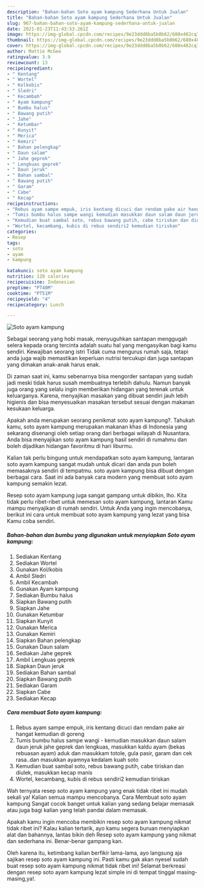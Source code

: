 ```yaml
---
description: "Bahan-bahan Soto ayam kampung Sederhana Untuk Jualan"
title: "Bahan-bahan Soto ayam kampung Sederhana Untuk Jualan"
slug: 967-bahan-bahan-soto-ayam-kampung-sederhana-untuk-jualan
date: 2021-01-23T11:43:53.261Z
image: https://img-global.cpcdn.com/recipes/9e23ddd8ba5b0b62/680x482cq70/soto-ayam-kampung-foto-resep-utama.jpg
thumbnail: https://img-global.cpcdn.com/recipes/9e23ddd8ba5b0b62/680x482cq70/soto-ayam-kampung-foto-resep-utama.jpg
cover: https://img-global.cpcdn.com/recipes/9e23ddd8ba5b0b62/680x482cq70/soto-ayam-kampung-foto-resep-utama.jpg
author: Mattie McGee
ratingvalue: 3.9
reviewcount: 13
recipeingredient:
- " Kentang"
- " Wortel"
- " Kolkobis"
- " Sledri"
- " Kecambah"
- " Ayam kampung"
- " Bumbu halus"
- " Bawang putih"
- " Jahe"
- " Ketumbar"
- " Kunyit"
- " Merica"
- " Kemiri"
- " Bahan pelengkap"
- " Daun salam"
- " Jahe geprek"
- " Lengkuas geprek"
- " Daun jeruk"
- " Bahan sambal"
- " Bawang putih"
- " Garam"
- " Cabe"
- " Kecap"
recipeinstructions:
- "Rebus ayam sampe empuk, iris kentang dicuci dan rendam pake air hangat kemudian di goreng"
- "Tumis bumbu halus sampe wangi kemudian masukkan daun salam daun jeruk jahe geprek dan lengkuas, masukkan kaldu ayam (bekas rebuasan ayam) aduk dan masukkam totole, gula pasir, garam dan cek rasa..dan masukkan ayamnya kedalam kuah soto"
- "Kemudian buat sambal soto, rebus bawang putih, cabe tiriskan dan diulek, masukkan kecap manis"
- "Wortel, kecambang, kubis di rebus sendiri2 kemudian tiriskan"
categories:
- Resep
tags:
- soto
- ayam
- kampung

katakunci: soto ayam kampung 
nutrition: 120 calories
recipecuisine: Indonesian
preptime: "PT40M"
cooktime: "PT51M"
recipeyield: "4"
recipecategory: Lunch

---
```



![Soto ayam kampung](https://img-global.cpcdn.com/recipes/9e23ddd8ba5b0b62/680x482cq70/soto-ayam-kampung-foto-resep-utama.jpg)

Sebagai seorang yang hobi masak, menyuguhkan santapan menggugah selera kepada orang tercinta adalah suatu hal yang mengasyikan bagi kamu sendiri. Kewajiban seorang istri Tidak cuma mengurus rumah saja, tetapi anda juga wajib memastikan keperluan nutrisi tercukupi dan juga santapan yang dimakan anak-anak harus enak.

Di zaman  saat ini, kamu sebenarnya bisa mengorder santapan yang sudah jadi meski tidak harus susah membuatnya terlebih dahulu. Namun banyak juga orang yang selalu ingin memberikan hidangan yang terenak untuk keluarganya. Karena, menyajikan masakan yang dibuat sendiri jauh lebih higienis dan bisa menyesuaikan masakan tersebut sesuai dengan makanan kesukaan keluarga. 



Apakah anda merupakan seorang penikmat soto ayam kampung?. Tahukah kamu, soto ayam kampung merupakan makanan khas di Indonesia yang sekarang disenangi oleh setiap orang dari berbagai wilayah di Nusantara. Anda bisa menyajikan soto ayam kampung hasil sendiri di rumahmu dan boleh dijadikan hidangan favoritmu di hari liburmu.

Kalian tak perlu bingung untuk mendapatkan soto ayam kampung, lantaran soto ayam kampung sangat mudah untuk dicari dan anda pun boleh memasaknya sendiri di tempatmu. soto ayam kampung bisa dibuat dengan berbagai cara. Saat ini ada banyak cara modern yang membuat soto ayam kampung semakin lezat.

Resep soto ayam kampung juga sangat gampang untuk dibikin, lho. Kita tidak perlu ribet-ribet untuk memesan soto ayam kampung, lantaran Kamu mampu menyajikan di rumah sendiri. Untuk Anda yang ingin mencobanya, berikut ini cara untuk membuat soto ayam kampung yang lezat yang bisa Kamu coba sendiri.

<!--inarticleads1-->

##### Bahan-bahan dan bumbu yang digunakan untuk menyiapkan Soto ayam kampung:

1. Sediakan  Kentang
1. Sediakan  Wortel
1. Gunakan  Kol/kobis
1. Ambil  Sledri
1. Ambil  Kecambah
1. Gunakan  Ayam kampung
1. Sediakan  Bumbu halus
1. Siapkan  Bawang putih
1. Siapkan  Jahe
1. Gunakan  Ketumbar
1. Siapkan  Kunyit
1. Gunakan  Merica
1. Gunakan  Kemiri
1. Siapkan  Bahan pelengkap
1. Gunakan  Daun salam
1. Sediakan  Jahe geprek
1. Ambil  Lengkuas geprek
1. Siapkan  Daun jeruk
1. Sediakan  Bahan sambal
1. Siapkan  Bawang putih
1. Sediakan  Garam
1. Siapkan  Cabe
1. Sediakan  Kecap




<!--inarticleads2-->

##### Cara membuat Soto ayam kampung:

1. Rebus ayam sampe empuk, iris kentang dicuci dan rendam pake air hangat kemudian di goreng
1. Tumis bumbu halus sampe wangi - kemudian masukkan daun salam daun jeruk jahe geprek dan lengkuas, masukkan kaldu ayam (bekas rebuasan ayam) aduk dan masukkam totole, gula pasir, garam dan cek rasa..dan masukkan ayamnya kedalam kuah soto
1. Kemudian buat sambal soto, rebus bawang putih, cabe tiriskan dan diulek, masukkan kecap manis
1. Wortel, kecambang, kubis di rebus sendiri2 kemudian tiriskan




Wah ternyata resep soto ayam kampung yang enak tidak ribet ini mudah sekali ya! Kalian semua mampu mencobanya. Cara Membuat soto ayam kampung Sangat cocok banget untuk kalian yang sedang belajar memasak atau juga bagi kalian yang telah pandai dalam memasak.

Apakah kamu ingin mencoba membikin resep soto ayam kampung nikmat tidak ribet ini? Kalau kalian tertarik, ayo kamu segera buruan menyiapkan alat dan bahannya, lantas bikin deh Resep soto ayam kampung yang nikmat dan sederhana ini. Benar-benar gampang kan. 

Oleh karena itu, ketimbang kalian berfikir lama-lama, ayo langsung aja sajikan resep soto ayam kampung ini. Pasti kamu gak akan nyesel sudah buat resep soto ayam kampung nikmat tidak ribet ini! Selamat berkreasi dengan resep soto ayam kampung lezat simple ini di tempat tinggal masing-masing,ya!.

